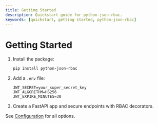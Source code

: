 ```yaml
---
title: Getting Started
description: Quickstart guide for python-json-rbac.
keywords: [quickstart, getting started, python-json-rbac]
---
```


# Getting Started

1. Install the package:
   ```bash
   pip install python-json-rbac
   ```
2. Add a `.env` file:
   ```env
   JWT_SECRET=your_super_secret_key
   JWT_ALGORITHM=HS256
   JWT_EXPIRE_MINUTES=30
   ```
3. Create a FastAPI app and secure endpoints with RBAC decorators.

See [Configuration](configuration/index.md) for all options. 